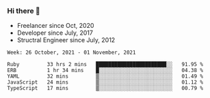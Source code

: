 ### Hi there 👋

- Freelancer since Oct, 2020
- Developer since July, 2017
- Structral Engineer since July, 2012

<!--START_SECTION:waka-->
```text
Week: 26 October, 2021 - 01 November, 2021

Ruby         33 hrs 2 mins   ███████████████████████░░   91.95 % 
ERB          1 hr 34 mins    █░░░░░░░░░░░░░░░░░░░░░░░░   04.38 % 
YAML         32 mins         ▒░░░░░░░░░░░░░░░░░░░░░░░░   01.49 % 
JavaScript   24 mins         ▒░░░░░░░░░░░░░░░░░░░░░░░░   01.12 % 
TypeScript   17 mins         ▒░░░░░░░░░░░░░░░░░░░░░░░░   00.79 % 
```
<!--END_SECTION:waka-->
